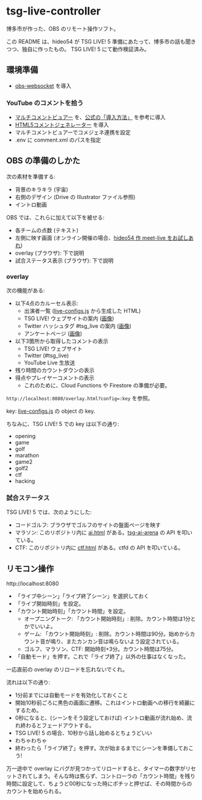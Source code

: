 # tsg-live-controller

博多市が作った、OBS のリモート操作ソフト。

この README は、hideo54 が TSG LIVE! 5 準備にあたって、博多市の話も聞きつつ、独自に作ったもの。
TSG LIVE! 5 にて動作検証済み。

## 環境準備

* [obs-websocket](https://github.com/Palakis/obs-websocket) を導入

### YouTube のコメントを拾う

* [マルチコメントビュアー](https://ryu-s.github.io/app/multicommentviewer) を、[公式の「導入方法」](https://github.com/CommentViewerCollection/MultiCommentViewer/wiki/%E5%B0%8E%E5%85%A5%E6%89%8B%E9%A0%86) を参考に導入
* [HTML5コメントジェネレーター](https://www.kilinbox.net/2016/01/HCG.html) を導入
* マルチコメントビュアーでコメジェネ連携を設定
* .env に comment.xml のパスを指定

## OBS の準備のしかた

次の素材を準備する:
* 背景のキラキラ (宇宙)
* 右側のデザイン (Drive の Illustrator ファイル参照)
* イントロ動画

OBS では、これらに加えて以下を被せる:

* 各チームの点数 (テキスト)
* 左側に映す画面 (オンライン開催の場合、[hideo54 作 meet-live をお試しあれ](https://github.com/hideo54/meet-live))
* overlay (ブラウザ): 下で説明
* 試合ステータス表示 (ブラウザ): 下で説明

### overlay

次の機能がある:
* 以下4点のカルーセル表示:
    * 出演者一覧 ([live-configs.js](/live-configs.js) から生成した HTML)
    * TSG LIVE! ウェブサイトの案内 ([画像](/images/carousel1.png))
    * Twitter ハッシュタグ #tsg_live の案内 ([画像](/images/carousel2.png))
    * アンケートページ ([画像](/images/carousel3.png))
* 以下3箇所から取得したコメントの表示
    * TSG LIVE! ウェブサイト
    * Twitter (#tsg_live)
    * YouTube Live 生放送
* 残り時間のカウントダウンの表示
* 得点やプレイヤーコメントの表示
    * これのために、Cloud Functions や Firestore の準備が必要。

`http://localhost:8080/overlay.html?config=:key` を参照。

key: [live-configs.js](/live-configs.js) の object の key.

ちなみに、TSG LIVE! 5 での key は以下の通り:
* opening
* game
* golf
* marathon
* game2
* golf2
* ctf
* hacking

### 試合ステータス

TSG LIVE! 5 では、次のようにした:
* コードゴルフ: ブラウザでゴルフのサイトの盤面ページを映す
* マラソン: このリポジトリ内に [ai.html](/ai.html) がある。[tsg-ai-arena](https://github.com/hakatashi/tsg-ai-arena) の API を叩いている。
* CTF: このリポジトリ内に [ctf.html](/ctf.html) がある。ctfd の API を叩いている。

## リモコン操作

http://localhost:8080

* 「ライブ中シーン」「ライブ終了シーン」を選択しておく
* 「ライブ開始時刻」を設定。
* 「カウント開始時刻」「カウント時間」を設定。
    * オープニングトーク: 「カウント開始時刻」: 削除。カウント時間は1分とかでいいよ。
    * ゲーム: 「カウント開始時刻」: 削除。カウント時間は90分。始めからカウント音が鳴り、またカンカン音は鳴らないよう設定されている。
    * ゴルフ、マラソン、CTF: 開始時刻+3分。カウント時間は75分。
* 「自動モード」を押す。これで「ライブ終了」以外の仕事はなくなった。

一応直前の overlay のリロードを忘れないでくれ。

流れは以下の通り:
* 1分前までには自動モードを有効化しておくこと
* 開始10秒前ごろに黒色の画面に遷移。これはイントロ動画への移行を綺麗にするため。
* 0秒になると、(シーンをそう設定しておけば) イントロ動画が流れ始め、流れ終わるとフェードアウトする。
* TSG LIVE! 5 の場合、10秒から話し始めるとちょうどいい
* わちゃわちゃ
* 終わったら「ライブ終了」を押す。次が始まるまでにシーンを準備しておこう!

万一途中で overlay にバグが見つかってリロードすると、タイマーの数字がリセットされてしまう。そんな時は焦らず、コントローラの「カウント時間」を残り時間に設定して、ちょうど00秒になった時にポチッと押せば、その時間からのカウントを始められる。